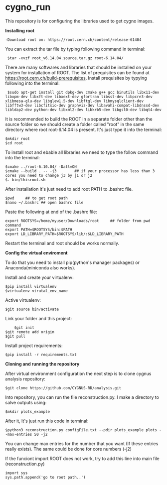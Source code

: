 # cygno_run

This repository is for configuring the libraries used to get cygno images.


**Installing root**

    -Download root on: https://root.cern.ch/content/release-61404

You can extract the tar file by typing following command in terminal:
      
     $tar -xvzf root_v6.14.04.source.tar.gz root-6.14.04/
     
There are many softwares and libraries that should be installed on your system for installation of ROOT. The list of prequisites can be found at https://root.cern.ch/build-prerequisites. Install prequisites by typying following into the terminal:

     $sudo apt-get install git dpkg-dev cmake g++ gcc binutils libx11-dev libxpm-dev libxft-dev libxext-dev gfortran libssl-dev libpcre3-dev xlibmesa-glu-dev libglew1.5-dev libftgl-dev libmysqlclient-dev libfftw3-dev libcfitsio-dev graphviz-dev libavahi-compat-libdnssd-dev libldap2-dev python-dev libxml2-dev libkrb5-dev libgsl0-dev libqt4-dev

It is recommended to build the ROOT in a separate folder other than the source folder so we should create a folder called "root" in the same directory where root root-6.14.04 is present. It's just type it into the terminal:

    $mkdir root
    $cd root

To install root and ebable all libraries we need to type the follow command into the terminal:

    $cmake ../root-6.10.04/ -Dall=ON
    $cmake --build . -- -j3        ## if your processor has less than 3 cores you need to change j3 by j1 or j2
    $. bin/thisroot.sh
    
After installation it's just need to add root PATH to .bashrc file.   
    
    $pwd     ## to get root path
    $nano ~/.bashrc ## open bashrc file
    
Paste the following at end of the .bashrc file:
  
    export ROOTSYS=/home/myuser/Downloads/root     ## folder from pwd command
    export PATH=$ROOTSYS/bin:$PATH
    export LD_LIBRARY_PATH=$ROOTSYS/lib/:$LD_LIBRARY_PATH
  
Restart the terminal and root should be works normally.  


**Config the virtual enviroment**


To do that you need to install pip(python's manager packages) or Anaconda(miniconda also works).

Install and create your virtualenv:

    $pip install virtualenv
    $virtualenv virutal_env_name
    
Active virtualenv:
    
    $git source bin/activate
    

Link your folder and this project:
    
    	$git init
	$git remote add origin 
	$git pull
    
Install project requirements:
    
    $pip install -r requirements.txt
    
**Cloning and running the repository**

After virtual environment configuration the next step is to clone cygnus analysis repository:

	$git clone https://github.com/CYGNUS-RD/analysis.git

Into repository, you can run the file reconstruction.py. I make a directory to salve outputs using:
	
	$mkdir plots_example

After it, It's just run this code in terminal:	
	
	$python3 reconstruction.py configFile.txt --pdir plots_example plots --max-entries 50 -j2

You can change max entries for the number that you want (If these entries really exists). The same could be done
for core numbers (-j2)

If the funciont import ROOT does not work, try to add this line into main file (reconstruction.py)

	import sys
	sys.path.append('go to root path..')
